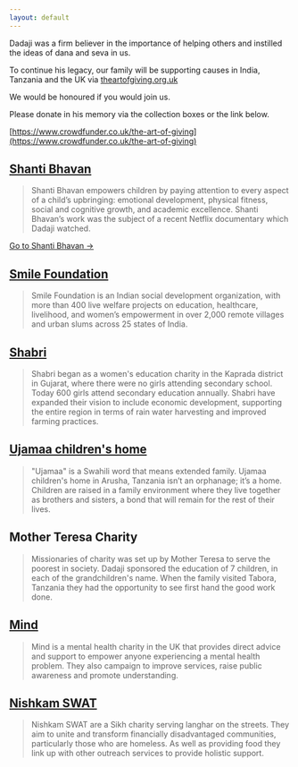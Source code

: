 ```yaml
---
layout: default
---
```


Dadaji was a firm believer in the importance of 
helping others and instilled the ideas of
dana and seva in us.

To continue his legacy, our family will be
supporting causes in India, Tanzania and the
UK via [theartofgiving.org.uk](theartofgiving.org.uk)

We would be honoured if you would join us.

Please donate in his memory via the
collection boxes or the link below.

[https://www.crowdfunder.co.uk/the-art-of-giving](https://www.crowdfunder.co.uk/the-art-of-giving)


## [Shanti Bhavan](https://www.shantibhavanchildren.org/)
> Shanti Bhavan empowers children by paying attention to
every aspect of a child’s upbringing: emotional
development, physical fitness, social and cognitive
growth, and academic excellence. Shanti Bhavan’s work
was the subject of a recent Netflix documentary which
Dadaji watched.

[Go to Shanti Bhavan →](https://www.shantibhavanchildren.org/)

## [Smile Foundation](https://heysmilefoundation.org/)
> Smile Foundation is an Indian social development
organization, with more than 400 live welfare projects
on education, healthcare, livelihood, and women’s
empowerment in over 2,000 remote villages and urban
slums across 25 states of India.

## [Shabri](https://theshabri.org/)
> Shabri began as a women's education charity in the
Kaprada district in Gujarat, where there were no girls
attending secondary school. Today 600 girls attend
secondary education annually. Shabri have expanded
their vision to include economic development,
supporting the entire region in terms of rain water
harvesting and improved farming practices.

## [Ujamaa children's home](http://www.ujamaachildren.com/)
> "Ujamaa" is a Swahili word that means extended family.
Ujamaa children's home in Arusha, Tanzania isn’t an
orphanage; it’s a home. Children are raised in a family
environment where they live together as brothers and
sisters, a bond that will remain for the rest of their lives.

## Mother Teresa Charity
> Missionaries of charity was set up by Mother Teresa to
serve the poorest in society. Dadaji sponsored the
education of 7 children, in each of the grandchildren's
name. When the family visited Tabora, Tanzania they had
the opportunity to see first hand the good work done.

## [Mind](https://www.mind.org.uk/)
> Mind is a mental health charity in the UK that provides
direct advice and support to empower anyone
experiencing a mental health problem. They also
campaign to improve services, raise public awareness and
promote understanding.

## [Nishkam SWAT](https://www.nishkamswat.com/)
> Nishkam SWAT are a Sikh charity serving langhar on the
streets. They aim to unite and transform financially
disadvantaged communities, particularly those who are
homeless. As well as providing food they link up with
other outreach services to provide holistic support.
